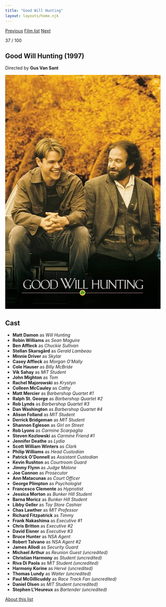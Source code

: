 ```yaml
---
title: "Good Will Hunting"
layout: layouts/home.njk
---
```


<nav class="films">
  <a class="prev" href="../fargo">Previous</a>
  <a href="../">Film list</a>
  <a class="next" href="../the-big-lebowski">Next</a>
</nav>

<p>37 / 100</p>

<article class="film">
  <h1>Good Will Hunting (1997)</h1>

  <p class="director">
    Directed by <strong>Gus Van Sant</strong>
  </p>

  <img src="../films/posters/good-will-hunting.jpg" alt="">

  <h2>
    Cast
  </h2>
  <ul>
    <li><strong>Matt Damon</strong> as <em>Will Hunting</em></li>
<li><strong>Robin Williams</strong> as <em>Sean Maguire</em></li>
<li><strong>Ben Affleck</strong> as <em>Chuckie Sullivan</em></li>
<li><strong>Stellan Skarsgård</strong> as <em>Gerald Lambeau</em></li>
<li><strong>Minnie Driver</strong> as <em>Skylar</em></li>
<li><strong>Casey Affleck</strong> as <em>Morgan O'Mally</em></li>
<li><strong>Cole Hauser</strong> as <em>Billy McBride</em></li>
<li><strong>Vik Sahay</strong> as <em>MIT Student</em></li>
<li><strong>John Mighton</strong> as <em>Tom</em></li>
<li><strong>Rachel Majorowski</strong> as <em>Krystyn</em></li>
<li><strong>Colleen McCauley</strong> as <em>Cathy</em></li>
<li><strong>Matt Mercier</strong> as <em>Barbershop Quartet #1</em></li>
<li><strong>Ralph St. George</strong> as <em>Barbershop Quartet #2</em></li>
<li><strong>Rob Lynds</strong> as <em>Barbershop Quartet #3</em></li>
<li><strong>Dan Washington</strong> as <em>Barbershop Quartet #4</em></li>
<li><strong>Alison Folland</strong> as <em>MIT Student</em></li>
<li><strong>Derrick Bridgeman</strong> as <em>MIT Student</em></li>
<li><strong>Shannon Egleson</strong> as <em>Girl on Street</em></li>
<li><strong>Rob Lyons</strong> as <em>Carmine Scarpaglia</em></li>
<li><strong>Steven Kozlowski</strong> as <em>Carmine Friend #1</em></li>
<li><strong>Jennifer Deathe</strong> as <em>Lydia</em></li>
<li><strong>Scott William Winters</strong> as <em>Clark</em></li>
<li><strong>Philip Williams</strong> as <em>Head Custodian</em></li>
<li><strong>Patrick O'Donnell</strong> as <em>Assistant Custodian</em></li>
<li><strong>Kevin Rushton</strong> as <em>Courtroom Guard</em></li>
<li><strong>Jimmy Flynn</strong> as <em>Judge Malone</em></li>
<li><strong>Joe Cannon</strong> as <em>Prosecutor</em></li>
<li><strong>Ann Matacunas</strong> as <em>Court Officer</em></li>
<li><strong>George Plimpton</strong> as <em>Psychologist</em></li>
<li><strong>Francesco Clemente</strong> as <em>Hypnotist</em></li>
<li><strong>Jessica Morton</strong> as <em>Bunker Hill Student</em></li>
<li><strong>Barna Moricz</strong> as <em>Bunker Hill Student</em></li>
<li><strong>Libby Geller</strong> as <em>Toy Store Cashier</em></li>
<li><strong>Chas Lawther</strong> as <em>MIT Professor</em></li>
<li><strong>Richard Fitzpatrick</strong> as <em>Timmy</em></li>
<li><strong>Frank Nakashima</strong> as <em>Executive #1</em></li>
<li><strong>Chris Britton</strong> as <em>Executive #2</em></li>
<li><strong>David Eisner</strong> as <em>Executive #3</em></li>
<li><strong>Bruce Hunter</strong> as <em>NSA Agent</em></li>
<li><strong>Robert Talvano</strong> as <em>NSA Agent #2</em></li>
<li><strong>James Allodi</strong> as <em>Security Guard</em></li>
<li><strong>Michael Arthur</strong> as <em>Reunion Guest (uncredited)</em></li>
<li><strong>Christian Harmony</strong> as <em>Student (uncredited)</em></li>
<li><strong>Riva Di Paola</strong> as <em>MIT Student (uncredited)</em></li>
<li><strong>Harmony Korine</strong> as <em>Hervé (uncredited)</em></li>
<li><strong>Thomas Lundy</strong> as <em>Waiter (uncredited)</em></li>
<li><strong>Paul McGillicuddy</strong> as <em>Race Track Fan (uncredited)</em></li>
<li><strong>Daniel Olsen</strong> as <em>MIT Student (uncredited)</em></li>
<li><strong>Stephen L'Heureux</strong> as <em>Bartender (uncredited)</em></li>
  </ul>
</article>
<footer>
  <a href="../about">About this list</a>
</footer>
